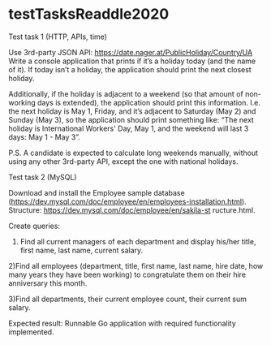 # testTasksReaddle2020

Test task 1 (HTTP, APIs, time)

Use 3rd-party JSON API: https://date.nager.at/PublicHoliday/Country/UA
Write a console application that prints if it’s a holiday today (and the name of it). If today isn’t a holiday, the application should print the next closest holiday. 

Additionally, if the holiday is adjacent to a weekend (so that amount of non-working days is extended), the application should print this information. I.e. the next holiday is May 1, Friday, and it’s adjacent to Saturday (May 2) and Sunday (May 3), so the application should print something like: “The next holiday is International Workers' Day, May 1, and the weekend will last 3 days: May 1 - May 3”.

P.S. A candidate is expected to calculate long weekends manually, without using any other 3rd-party API, except the one with national holidays.


Test task 2 (MySQL)

Download and install the Employee sample database (https://dev.mysql.com/doc/employee/en/employees-installation.html).
Structure: https://dev.mysql.com/doc/employee/en/sakila-st ructure.html.

Create queries:
1) Find all current managers of each department and display his/her title, first name, last name, current salary.

2)Find all employees (department, title, first name, last name, hire date, how many years they have been working) to congratulate them on their hire anniversary this month.

3)Find all departments, their current employee count, their current sum salary.

Expected result:
Runnable Go application with required functionality implemented.
